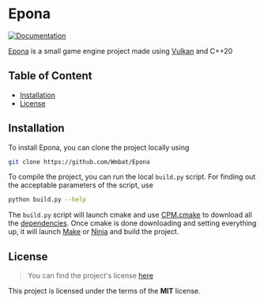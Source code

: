 # Epona

[![Documentation](https://codedocs.xyz/Wmbat/Epona.svg)](https://codedocs.xyz/Wmbat/Epona/)

[Epona](https://github.com/Wmbat/Epona) is a small game engine project made using
[Vulkan](https://www.khronos.org/vulkan/) and C++20

## Table of Content
* [Installation](#installation)
* [License](#license)

## Installation

To install Epona, you can clone the project locally using 
```sh
git clone https://github.com/Wmbat/Epona
```

To compile the project, you can run the local `build.py` script. For finding out the acceptable parameters of the
script, use 
```sh
python build.py --help
```
The `build.py` script will launch cmake and use [CPM.cmake](https://github.com/TheLartians/CPM.cmake) to download all
the [dependencies](#dependencies). Once cmake is done downloading and setting everything up, it will launch
[Make](https://www.gnu.org/software/make/) or [Ninja](https://ninja-build.org/) and build the project.

## License

> You can find the project's license [here](https://github.com/Wmbat/Epona/blob/master/LICENSE)

This project is licensed under the terms of the **MIT** license.
